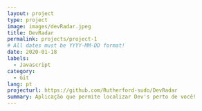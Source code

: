```yaml
---
layout: project
type: project
image: images/devRadar.jpeg
title: DevRadar
permalink: projects/project-1
# All dates must be YYYY-MM-DD format!
date: 2020-01-18
labels:
  - Javascript
category:
  - Git
lang: pt
projecturl: https://github.com/Rutherford-sudo/DevRadar
summary: Aplicação que permite localizar Dev's perto de você!
---
```

